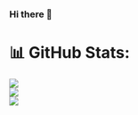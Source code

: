 ### Hi there 👋

# 📊 GitHub Stats:
![](https://github-readme-stats.vercel.app/api?username=iftenet&theme=tokyonight&hide_border=true&include_all_commits=true&count_private=true)<br/>
![](https://github-readme-streak-stats.herokuapp.com/?user=iftenet&theme=tokyonight&hide_border=true)<br/>
![](https://github-readme-stats.vercel.app/api/top-langs/?username=iftenet&theme=tokyonight&hide_border=true&include_all_commits=true&count_private=true&layout=compact)

<!--
**iftenet/iftenet** is a ✨ _special_ ✨ repository because its `README.md` (this file) appears on your GitHub profile.

Here are some ideas to get you started:

- 🔭 I’m currently working on ...
- 🌱 I’m currently learning ...
- 👯 I’m looking to collaborate on ...
- 🤔 I’m looking for help with ...
- 💬 Ask me about ...
- 📫 How to reach me: ...
- 😄 Pronouns: ...
- ⚡ Fun fact: ...
-->
